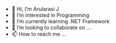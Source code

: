 - 👋 Hi, I’m Arularasi J
- 👀 I’m interested in Programming
- 🌱 I’m currently learning .NET Framework
- 💞️ I’m looking to collaborate on ...
- 📫 How to reach me ...

<!---
Arul2703/Arul2703 is a ✨ special ✨ repository because its `README.md` (this file) appears on your GitHub profile.
You can click the Preview link to take a look at your changes.
--->
